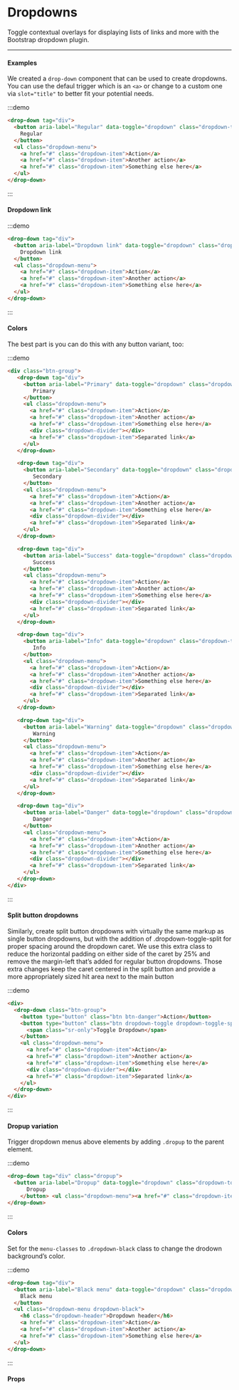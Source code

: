 # Dropdowns

Toggle contextual overlays for displaying lists of links and more with the Bootstrap dropdown plugin.

<hr>

#### Examples
We created a `drop-down` component that can be used to create dropdowns.
You can use the defaul trigger which is an `<a>` or  change to a custom one via `slot="title"` to better fit your potential needs.

:::demo
```html
<drop-down tag="div">
  <button aria-label="Regular" data-toggle="dropdown" class="dropdown-toggle btn-rotate btn btn-secondary"><i></i>
    Regular
  </button>
  <ul class="dropdown-menu">
    <a href="#" class="dropdown-item">Action</a>
    <a href="#" class="dropdown-item">Another action</a>
    <a href="#" class="dropdown-item">Something else here</a>
  </ul>
</drop-down>
```
:::

#### Dropdown link

:::demo
```html
<drop-down tag="div">
  <button aria-label="Dropdown link" data-toggle="dropdown" class="dropdown-toggle btn-rotate btn btn-secondary">
    Dropdown link
  </button>
  <ul class="dropdown-menu">
    <a href="#" class="dropdown-item">Action</a>
    <a href="#" class="dropdown-item">Another action</a>
    <a href="#" class="dropdown-item">Something else here</a>
  </ul>
</drop-down>
```
:::

#### Colors

The best part is you can do this with any button variant, too:

:::demo
```html
<div class="btn-group">
   <drop-down tag="div">
     <button aria-label="Primary" data-toggle="dropdown" class="dropdown-toggle btn-rotate btn btn-primary">
        Primary
     </button>
     <ul class="dropdown-menu">
       <a href="#" class="dropdown-item">Action</a>
       <a href="#" class="dropdown-item">Another action</a>
       <a href="#" class="dropdown-item">Something else here</a>
       <div class="dropdown-divider"></div>
       <a href="#" class="dropdown-item">Separated link</a>
     </ul>
   </drop-down>

   <drop-down tag="div">
     <button aria-label="Secondary" data-toggle="dropdown" class="dropdown-toggle btn-rotate btn btn-secondary">
        Secondary
     </button>
     <ul class="dropdown-menu">
       <a href="#" class="dropdown-item">Action</a>
       <a href="#" class="dropdown-item">Another action</a>
       <a href="#" class="dropdown-item">Something else here</a>
       <div class="dropdown-divider"></div>
       <a href="#" class="dropdown-item">Separated link</a>
     </ul>
   </drop-down>

   <drop-down tag="div">
     <button aria-label="Success" data-toggle="dropdown" class="dropdown-toggle btn-rotate btn btn-success">
        Success
     </button>
     <ul class="dropdown-menu">
       <a href="#" class="dropdown-item">Action</a>
       <a href="#" class="dropdown-item">Another action</a>
       <a href="#" class="dropdown-item">Something else here</a>
       <div class="dropdown-divider"></div>
       <a href="#" class="dropdown-item">Separated link</a>
     </ul>
   </drop-down>

   <drop-down tag="div">
     <button aria-label="Info" data-toggle="dropdown" class="dropdown-toggle btn-rotate btn btn-info">
        Info
     </button>
     <ul class="dropdown-menu">
       <a href="#" class="dropdown-item">Action</a>
       <a href="#" class="dropdown-item">Another action</a>
       <a href="#" class="dropdown-item">Something else here</a>
       <div class="dropdown-divider"></div>
       <a href="#" class="dropdown-item">Separated link</a>
     </ul>
   </drop-down>

   <drop-down tag="div">
     <button aria-label="Warning" data-toggle="dropdown" class="dropdown-toggle btn-rotate btn btn-warning">
        Warning
     </button>
     <ul class="dropdown-menu">
       <a href="#" class="dropdown-item">Action</a>
       <a href="#" class="dropdown-item">Another action</a>
       <a href="#" class="dropdown-item">Something else here</a>
       <div class="dropdown-divider"></div>
       <a href="#" class="dropdown-item">Separated link</a>
     </ul>
   </drop-down>

   <drop-down tag="div">
     <button aria-label="Danger" data-toggle="dropdown" class="dropdown-toggle btn-rotate btn btn-danger">
        Danger
     </button>
     <ul class="dropdown-menu">
       <a href="#" class="dropdown-item">Action</a>
       <a href="#" class="dropdown-item">Another action</a>
       <a href="#" class="dropdown-item">Something else here</a>
       <div class="dropdown-divider"></div>
       <a href="#" class="dropdown-item">Separated link</a>
     </ul>
   </drop-down>
</div>
```
:::

#### Split button dropdowns

Similarly, create split button dropdowns with virtually the same markup as single button dropdowns, but with the addition of .dropdown-toggle-split for proper spacing around the dropdown caret.
We use this extra class to reduce the horizontal padding on either side of the caret by 25% and remove the margin-left that’s added for regular button dropdowns.
Those extra changes keep the caret centered in the split button and provide a more appropriately sized hit area next to the main button

:::demo
```html
<div>
  <drop-down class="btn-group">
    <button type="button" class="btn btn-danger">Action</button>
    <button type="button" class="btn dropdown-toggle dropdown-toggle-split btn-danger" data-toggle="dropdown" aria-haspopup="true">
      <span class="sr-only">Toggle Dropdown</span>
    </button>
    <ul class="dropdown-menu">
      <a href="#" class="dropdown-item">Action</a>
      <a href="#" class="dropdown-item">Another action</a>
      <a href="#" class="dropdown-item">Something else here</a>
      <div class="dropdown-divider"></div>
      <a href="#" class="dropdown-item">Separated link</a>
    </ul>
  </drop-down>
</div>
```
:::

#### Dropup variation

Trigger dropdown menus above elements by adding `.dropup` to the parent element.

:::demo
```html
<drop-down tag="div" class="dropup">
  <button aria-label="Dropup" data-toggle="dropdown" class="dropdown-toggle btn-rotate btn btn-secondary"><i></i>
      Dropup
    </button> <ul class="dropdown-menu"><a href="#" class="dropdown-item">Action</a> <a href="#" class="dropdown-item">Another action</a> <a href="#" class="dropdown-item">Something else here</a></ul>
</drop-down>
```
:::

#### Colors

Set for the `menu-classes` to `.dropdown-black` class to change the drodown background’s color.

:::demo
```html
<drop-down tag="div">
  <button aria-label="Black menu" data-toggle="dropdown" class="dropdown-toggle btn-rotate btn btn-secondary">
    Black menu
  </button>
  <ul class="dropdown-menu dropdown-black">
    <h6 class="dropdown-header">Dropdown header</h6>
    <a href="#" class="dropdown-item">Action</a>
    <a href="#" class="dropdown-item">Another action</a>
    <a href="#" class="dropdown-item">Something else here</a>
  </ul>
</drop-down>
```
:::

#### Props

<props-table component-name="drop-down"></props-table>


<style>
.dropdown + .dropdown {
  margin-left: 5px;
}
</style>
